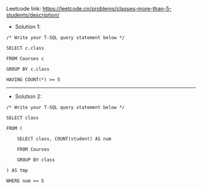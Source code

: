 Leetcode link: https://leetcode.cn/problems/classes-more-than-5-students/description/ 

- Solution 1:
```
/* Write your T-SQL query statement below */

SELECT c.class

FROM Courses c

GROUP BY c.class

HAVING COUNT(*) >= 5
```

---

- Solution 2:
```
/* Write your T-SQL query statement below */

SELECT class

FROM (

    SELECT class, COUNT(student) AS num

    FROM Courses

    GROUP BY class

) AS tmp

WHERE num >= 5
```
